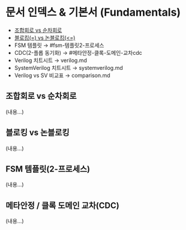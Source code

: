# 문서 인덱스 & 기본서 (Fundamentals)

- [조합회로 vs 순차회로](README.md#조합회로-vs-순차회로)
- [블로킹(=) vs 논블로킹(<=)](README.md#블로킹-vs-논블로킹)
- FSM 템플릿 → #fsm-템플릿2-프로세스
- CDC(2-플롭 동기화) → #메타안정-클록-도메인-교차cdc
- Verilog 치트시트 → verilog.md
- SystemVerilog 치트시트 → systemverilog.md
- Verilog vs SV 비교표 → comparison.md

## 조합회로 vs 순차회로
(내용…)

## 블로킹 vs 논블로킹
(내용…)

## FSM 템플릿(2-프로세스)
(내용…)

## 메타안정 / 클록 도메인 교차(CDC)
(내용…)
